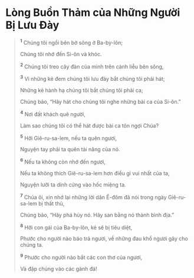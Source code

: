 # Lòng Buồn Thảm của Những Người Bị Lưu Ðày

> <sup><b>1</b></sup> Chúng tôi ngồi bên bờ sông ở Ba-by-lôn;
>
> Chúng tôi nhớ đến Si-ôn và khóc.
>
> <sup><b>2</b></sup> Chúng tôi treo cây đàn của mình trên cành liễu bên sông,
>
> <sup><b>3</b></sup> Vì những kẻ đem chúng tôi lưu đày bắt chúng tôi phải hát;
>
> Những kẻ hành hạ chúng tôi bắt chúng tôi phải ca;
>
> Chúng bảo, “Hãy hát cho chúng tôi nghe những bài ca của Si-ôn.”
>
> <sup><b>4</b></sup> Nơi đất khách quê người,
>
> Làm sao chúng tôi có thể hát được bài ca tôn ngợi Chúa?
>
> <sup><b>5</b></sup> Hỡi Giê-ru-sa-lem, nếu ta quên ngươi,
>
> Nguyện tay phải ta quên tài năng của nó.
>
> <sup><b>6</b></sup> Nếu ta không còn nhớ đến ngươi,
>
> Nếu ta không thích Giê-ru-sa-lem hơn điều gì vui nhất của ta,
>
> Nguyện lưỡi ta dính cứng vào hốc miệng ta.
>
> <sup><b>7</b></sup> Chúa ôi, xin nhớ lại những lời dân Ê-đôm đã nói trong ngày Giê-ru-sa-lem bị thất thủ,
>
> Chúng bảo, “Hãy phá hủy nó. Hãy san bằng nó thành bình địa.”
>
> <sup><b>8</b></sup> Hỡi con gái của Ba-by-lôn, kẻ sẽ bị tiêu diệt,
>
> Phước cho người nào báo trả ngươi, về những đau khổ ngươi gây cho chúng ta.
>
> <sup><b>9</b></sup> Phước cho người nào bắt các con thơ của ngươi,
>
> Và đập chúng vào các gành đá!
